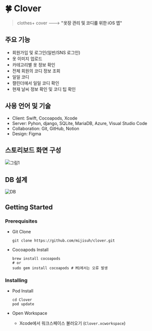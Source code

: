 # 🍀 Clover
>clothes+ cover ---> **"옷장 관리 및 코디를 위한 iOS 앱"**



## 주요 기능
- 회원가입 및 로그인(일반/SNS 로그인)
- 옷 이미지 업로드
- 카테고리별 옷 정보 확인
- 전체 회원의 코디 정보 조회 
- 일일 코디
- 캘린더에서 일일 코디 확인
- 현재 날씨 정보 확인 및 코디 팁 확인

## 사용 언어 및 기술
- Client: Swift, Cocoapods, Xcode
- Server: Pyhon, django, SQLite, MariaDB, Azure, Visual Studio Code
- Collaboration: Git, GitHub, Notion
- Design: Figma
  

## 스토리보드 화면 구성
![그림1](https://github.com/mijisuh/clover/assets/57468832/52141d22-ed74-4181-a597-ffcb286a2e79)


## DB 설계
![DB](https://github.com/mijisuh/clover/assets/57468832/b7e436ae-e961-47ce-8c10-40d94865b72d)


## Getting Started

### Prerequisites

- Git Clone
  
  ```
  git clone https://github.com/mijisuh/clover.git
  ```

- Cocoapods Install

  ```
  brew install cocoapods
  # or
  sudo gem install cocoapods # M1에서는 오류 발생
  ```

### Installing

- Pod Install

  ```
  cd Clover
  pod update
  ```

- Open Workspace
    - Xcode에서 워크스페이스 불러오기 (`Clover.xcworkspace`)
